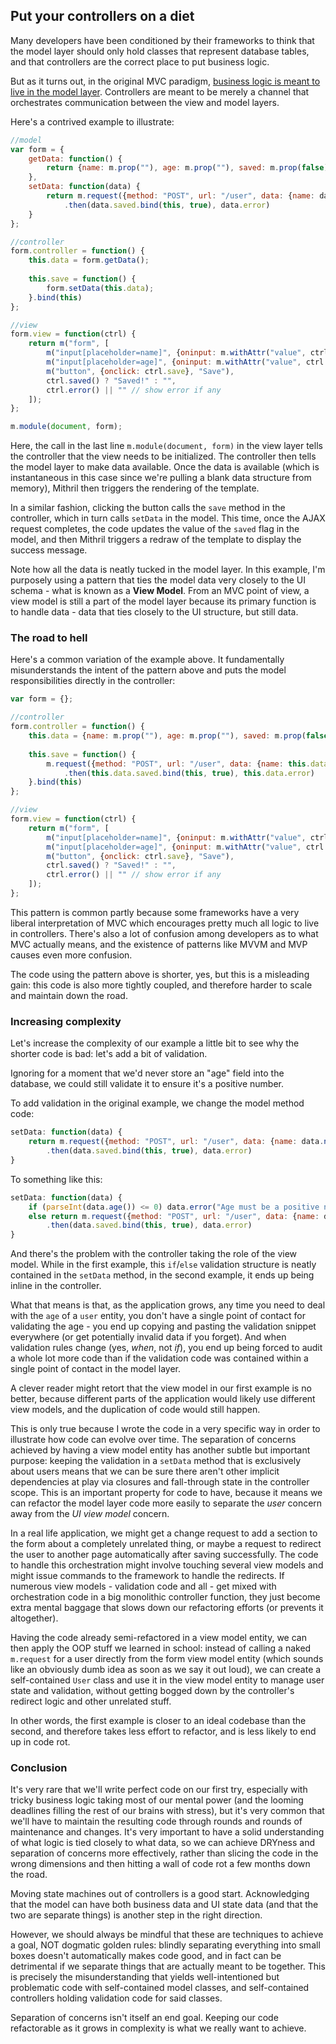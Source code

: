 ## Put your controllers on a diet

Many developers have been conditioned by their frameworks to think that the model layer should only hold classes that represent database tables, and that controllers are the correct place to put business logic.

But as it turns out, in the original MVC paradigm, [business logic is meant to live in the model layer](http://en.wikipedia.org/wiki/Model%E2%80%93view%E2%80%93controller). Controllers are meant to be merely a channel that orchestrates communication between the view and model layers.

Here's a contrived example to illustrate:

```javascript
//model
var form = {
	getData: function() {
		return {name: m.prop(""), age: m.prop(""), saved: m.prop(false), error: m.prop("")}
	},
	setData: function(data) {
		return m.request({method: "POST", url: "/user", data: {name: data.name(), age: data.age()}})
			.then(data.saved.bind(this, true), data.error)
	}
};

//controller
form.controller = function() {
	this.data = form.getData();
	
	this.save = function() {
		form.setData(this.data);
	}.bind(this)
};

//view
form.view = function(ctrl) {
	return m("form", [
		m("input[placeholder=name]", {oninput: m.withAttr("value", ctrl.data.name)}, ctrl.data.name()),
		m("input[placeholder=age]", {oninput: m.withAttr("value", ctrl.data.age)}, ctrl.data.age()),
		m("button", {onclick: ctrl.save}, "Save"),
		ctrl.saved() ? "Saved!" : "",
		ctrl.error() || "" // show error if any
	]);
};

m.module(document, form);
```

Here, the call in the last line `m.module(document, form)` in the view layer tells the controller that the view needs to be initialized. The controller then tells the model layer to make data available. Once the data is available (which is instantaneous in this case since we're pulling a blank data structure from memory), Mithril then triggers the rendering of the template.

In a similar fashion, clicking the button calls the `save` method in the controller, which in turn calls `setData` in the model. This time, once the AJAX request completes, the code updates the value of the `saved` flag in the model, and then Mithril triggers a redraw of the template to display the success message.

Note how all the data is neatly tucked in the model layer. In this example, I'm purposely using a pattern that ties the model data very closely to the UI schema - what is known as a **View Model**. From an MVC point of view, a view model is still a part of the model layer because its primary function is to handle data - data that ties closely to the UI structure, but still data.

### The road to hell

Here's a common variation of the example above. It fundamentally misunderstands the intent of the pattern above and puts the model responsibilities directly in the controller:

```javascript
var form = {};

//controller
form.controller = function() {
	this.data = {name: m.prop(""), age: m.prop(""), saved: m.prop(false), error: m.prop("")}
	
	this.save = function() {
		m.request({method: "POST", url: "/user", data: {name: this.data.name(), age: this.data.age()}})
			.then(this.data.saved.bind(this, true), this.data.error)
	}.bind(this)
};

//view
form.view = function(ctrl) {
	return m("form", [
		m("input[placeholder=name]", {oninput: m.withAttr("value", ctrl.data.name)}, ctrl.data.name()),
		m("input[placeholder=age]", {oninput: m.withAttr("value", ctrl.data.age)}, ctrl.data.age()),
		m("button", {onclick: ctrl.save}, "Save"),
		ctrl.saved() ? "Saved!" : "",
		ctrl.error() || "" // show error if any
	]);
};
```

This pattern is common partly because some frameworks have a very liberal interpretation of MVC which encourages pretty much all logic to live in controllers. There's also a lot of confusion among developers as to what MVC actually means, and the existence of patterns like MVVM and MVP causes even more confusion.

The code using the pattern above is shorter, yes, but this is a misleading gain: this code is also more tightly coupled, and therefore harder to scale and maintain down the road.

### Increasing complexity

Let's increase the complexity of our example a little bit to see why the shorter code is bad: let's add a bit of validation.

Ignoring for a moment that we'd never store an "age" field into the database, we could still validate it to ensure it's a positive number.

To add validation in the original example, we change the model method code:

```javascript
setData: function(data) {
	return m.request({method: "POST", url: "/user", data: {name: data.name(), age: data.age()}})
		.then(data.saved.bind(this, true), data.error)
}
```

To something like this:

```javascript
setData: function(data) {
	if (parseInt(data.age()) <= 0) data.error("Age must be a positive number!")
	else return m.request({method: "POST", url: "/user", data: {name: data.name(), age: data.age()}})
		.then(data.saved.bind(this, true), data.error)
}
```

And there's the problem with the controller taking the role of the view model. While in the first example, this `if`/`else` validation structure is neatly contained in the `setData` method, in the second example, it ends up being inline in the controller.

What that means is that, as the application grows, any time you need to deal with the `age` of a `user` entity, you don't have a single point of contact for validating the age - you end up copying and pasting the validation snippet everywhere (or get potentially invalid data if you forget). And when validation rules change (yes, *when*, not *if*), you end up being forced to audit a whole lot more code than if the validation code was contained within a single point of contact in the model layer.

A clever reader might retort that the view model in our first example is no better, because different parts of the application would likely use different view models, and the duplication of code would still happen.

This is only true because I wrote the code in a very specific way in order to illustrate how code can evolve over time. The separation of concerns achieved by having a view model entity has another subtle but important purpose: keeping the validation in a `setData` method that is exclusively about users means that we can be sure there aren't other implicit dependencies at play via closures and fall-through state in the controller scope. This is an important property for code to have, because it means we can refactor the model layer code more easily to separate the *user* concern away from the *UI view model* concern.

In a real life application, we might get a change request to add a section to the form about a completely unrelated thing, or maybe a request to redirect the user to another page automatically after saving successfully. The code to handle this orchestration might involve touching several view models and might issue commands to the framework to handle the redirects. If numerous view models - validation code and all - get mixed with orchestration code in a big monolithic controller function, they just become extra mental baggage that slows down our refactoring efforts (or prevents it altogether).

Having the code already semi-refactored in a view model entity, we can then apply the OOP stuff we learned in school: instead of calling a naked `m.request` for a user directly from the form view model entity (which sounds like an obviously dumb idea as soon as we say it out loud), we can create a self-contained `User` class and use it in the view model entity to manage user state and validation, without getting bogged down by the controller's redirect logic and other unrelated stuff.

In other words, the first example is closer to an ideal codebase than the second, and therefore takes less effort to refactor, and is less likely to end up in code rot.

### Conclusion

It's very rare that we'll write perfect code on our first try, especially with tricky business logic taking most of our mental power (and the looming deadlines filling the rest of our brains with stress), but it's very common that we'll have to maintain the resulting code through rounds and rounds of maintenance and changes. It's very important to have a solid understanding of what logic is tied closely to what data, so we can achieve DRYness and separation of concerns more effectively, rather than slicing the code in the wrong dimensions and then hitting a wall of code rot a few months down the road.

Moving state machines out of controllers is a good start. Acknowledging that the model can have both business data and UI state data (and that the two are separate things) is another step in the right direction.

However, we should always be mindful that these are techniques to achieve a goal, NOT dogmatic golden rules: blindly separating everything into small boxes doesn't automatically makes code good, and in fact can be detrimental if we separate things that are actually meant to be together. This is precisely the misunderstanding that yields well-intentioned but problematic code with self-contained model classes, and self-contained controllers holding validation code for said classes.

Separation of concerns isn't itself an end goal. Keeping our code refactorable as it grows in complexity is what we really want to achieve.
